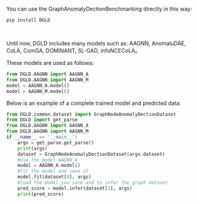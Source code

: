 You can use the GraphAnomalyDectionBenchmarking directly in this way:

```
pip install DGLD
```

​	

Until now, DGLD includes many models such as: AAGNN, AnomaluDAE, CoLA, ComGA, DOMINANT, SL-GAD, infoNCECoLA。



These models are used as follows:

```python
from DGLD.AAGNN import AAGNN_A
from DGLD.AAGNN import AAGNN_M
model = AAGNN_A.model()
model = AAGNN_M.model()
```



Below is an example of a complete trained model and predicted data:

```python
from DGLD.common.dataset import GraphNodeAnomalyDectionDataset
from DGLD import get_parse
from DGLD.AAGNN import AAGNN_A
from DGLD.AAGNN import AAGNN_M
if __name__ == '__main__':
    args = get_parse.get_parse()
    print(args)
    dataset = GraphNodeAnomalyDectionDataset(args.dataset)
    #use the model AAGNN_A
    model = AAGNN_A.model()
    #fit the model and save it
    model.fit(dataset[0], args)
    #load the model you save and to infer the graph dataset
    pred_score = model.infer(dataset[1], args)
    print(pred_score)

```


